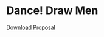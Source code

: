 # Dance! Draw Men

[Download Proposal](https://raw2.github.com/jinyaolin/devart-template/master/project_posts/introduction.pdf "Proposal Files")



